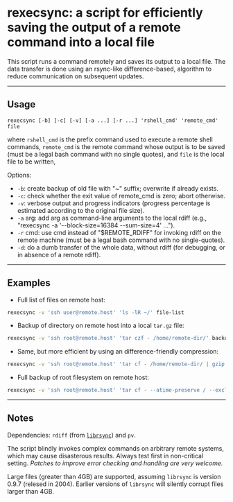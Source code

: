 rexecsync: a script for efficiently saving the output of a remote command into a local file
================================================================================

This script runs a command remotely and saves its output to a local file. The data transfer is done using an rsync-like difference-based, algorithm to reduce communication on subsequent updates.

--------------------------------------------------------------------------------
Usage
--------------------------------------------------------------------------------
    rexecsync [-b] [-c] [-v] [-a ...] [-r ...] 'rshell_cmd' 'remote_cmd' file
where `rshell_cmd` is the prefix command used to execute a remote shell commands,
`remote_cmd` is the remote command whose output is to be saved (must be a legal bash command with no single quotes), and
`file` is the local file to be written,


Options:
* `-b`: create backup of old file with "~" suffix; overwrite if already exists.
* `-c`: check whether the exit value of remote_cmd is zero; abort otherwise.
* `-v`: verbose output and progress indicators (progress percentage is estimated according to the original file size).
* `-a` arg: add arg as command-line arguments to the local rdiff (e.g., "rexecsync -a '--block-size=16384 --sum-size=4' ...").
* `-r` cmd: use cmd instead of "$REMOTE_RDIFF" for invoking rdiff on the remote machine (must be a legal bash command with no single-quotes).
* `-d`: do a dumb transfer of the whole data, without rdiff (for debugging, or in absence of a remote rdiff).

--------------------------------------------------------------------------------
Examples
--------------------------------------------------------------------------------

* Full list of files on remote host:

```bash
rexecsync -v 'ssh user@remote.host' 'ls -lR ~/' file-list
```

* Backup of directory on remote host into a local `tar.gz` file:

```bash
rexecsync -v 'ssh root@remote.host' 'tar czf - /home/remote-dir/' backup.tar.gz
```

* Same, but more efficient by using an difference-friendly compression:

```bash
rexecsync -v 'ssh root@remote.host' 'tar cf - /home/remote-dir/ | gzip -c --rsyncable' backup.tar.gz
```

* Full backup of root filesystem on remote host:

```bash
rexecsync -v 'ssh root@remote.host' 'tar cf - --atime-preserve / --exclude=/proc --exclude=/sys --exclude=/dev --exclude=/tmp | gzip -c --rsyncable' backup.tar.gz
```


--------------------------------------------------------------------------------
Notes
--------------------------------------------------------------------------------

Dependencies: `rdiff` (from [`librsync`](https://github.com/librsync/librsync)) and `pv`.

The script blindly invokes complex commands on arbitrary remote systems, which may cause disasterous results. Always test first in non-critical setting. <i>Patches to improve error checking and handling are very welcome.</i>

Large files (greater than 4GB) are supported, assuming `librsync` is version 0.9.7 (relesed in 2004). Earlier versions of `librsync` will silently corrupt files larger than 4GB.
